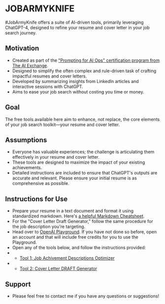 # JOBARMYKNIFE
#JobArmyKnife offers a suite of AI-driven tools, primarily leveraging ChatGPT-4, designed to refine your resume and cover letter in your job search journey.

## Motivation
* Created as part of the ["Prompting for AI Ops" certification program from The AI Exchange](https://courses.theaiexchange.com/courses/prompting-for-ai-ops-bootcamp?ref=afe18c).
* Designed to simplify the often complex and rule-driven task of crafting impactful resumes and cover letters.
* Developed by summarizing insights from LinkedIn articles and interactive sessions with ChatGPT.
* Aims to ease your job search without costing you time or money.

## Goal
The free tools available here aim to enhance, not replace, the core elements of your job search toolkit—your resume and cover letter.

## Assumptions
* Everyone has valuable experiences; the challenge is articulating them effectively in your resume and cover letter.
* These tools are designed to maximize the impact of your existing achievements.
* Detailed instructions are included to ensure that ChatGPT's outputs are accurate and relevant. Please ensure your initial resume is as comprehensive as possible.

## Instructions for Use
* Prepare your resume in a text document and format it using standardized markdown. Here's [a helpful Markdown Cheatsheet](https://github.com/adam-p/markdown-here/wiki/Markdown-Cheatsheet).
* For the "Cover Letter Draft Generator," follow the same procedure for the job description you're targeting.
* Head over to [OpenAI Playground](https://platform.openai.com/playground). If you have not done so before, open an account and that will include free credits for you to use the Playground.
* Open any of the tools below, and follow the instructions provided:
* * [Tool 1: Job Achivement Descriptions Optimizer](https://github.com/Noospheracr/JobArmyKnife/blob/main/TOOL%201:%20JOB%20DESCRIPTION%20ITEM%20OPTIMIZER)
* * [Tool 2: Cover Letter DRAFT Generator](https://github.com/Noospheracr/JobArmyKnife/blob/main/TOOL%202:%20COVER%20LETTER%20DRAFT%20GENERATOR) 

## Support
* Please feel free to contact me if you have any questions or suggestions! 
